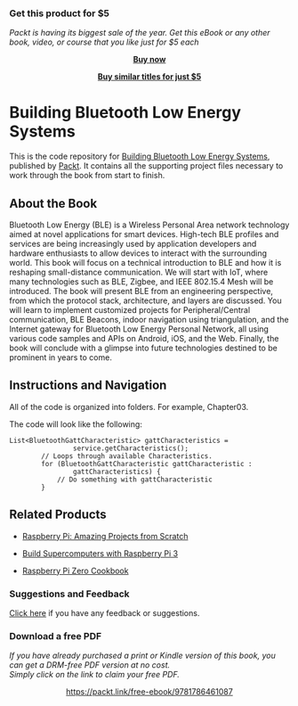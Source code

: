 
### Get this product for $5

<i>Packt is having its biggest sale of the year. Get this eBook or any other book, video, or course that you like just for $5 each</i>


<b><p align='center'>[Buy now](https://packt.link/9781786461087)</p></b>


<b><p align='center'>[Buy similar titles for just $5](https://subscription.packtpub.com/search)</p></b>


# Building Bluetooth Low Energy Systems

This is the code repository for [Building Bluetooth Low Energy Systems](https://www.packtpub.com/hardware-and-creative/building-bluetooth-low-energy-systems?utm_source=github&utm_medium=repository&utm_campaign=9781786461087), published by [Packt](https://www.packtpub.com/?utm_source=github). It contains all the supporting project files necessary to work through the book from start to finish.

## About the Book

Bluetooth Low Energy (BLE) is a Wireless Personal Area network technology aimed at novel applications for smart devices. High-tech BLE profiles and services are being increasingly used by application developers and hardware enthusiasts to allow devices to interact with the surrounding world.
This book will focus on a technical introduction to BLE and how it is reshaping small-distance communication. We will start with IoT, where many technologies such as BLE, Zigbee, and IEEE 802.15.4 Mesh will be introduced. The book will present BLE from an engineering perspective, from which the protocol stack, architecture, and layers are discussed. You will learn to implement customized projects for Peripheral/Central communication, BLE Beacons, indoor navigation using triangulation, and the Internet gateway for Bluetooth Low Energy Personal Network, all using various code samples and APIs on Android, iOS, and the Web. Finally, the book will conclude with a glimpse into future technologies destined to be prominent in years to come.

## Instructions and Navigation

All of the code is organized into folders. For example, Chapter03.



The code will look like the following:
```
List<BluetoothGattCharacteristic> gattCharacteristics =
                service.getCharacteristics();
        // Loops through available Characteristics.
        for (BluetoothGattCharacteristic gattCharacteristic :
                gattCharacteristics) {
            // Do something with gattCharacteristic
        }
```



## Related Products
* [Raspberry Pi: Amazing Projects from Scratch](https://www.packtpub.com/application-development/raspberry-pi-amazing-projects-scratch?utm_source=github&utm_medium=repository&utm_campaign=9781787128491)

* [Build Supercomputers with Raspberry Pi 3](https://www.packtpub.com/hardware-and-creative/build-supercomputers-raspberry-pi-3?utm_source=github&utm_medium=repository&utm_campaign=9781787282582)

* [Raspberry Pi Zero Cookbook](https://www.packtpub.com/hardware-and-creative/raspberry-pi-zero-cookbook?utm_source=github&utm_medium=repository&utm_campaign=9781786463852)

### Suggestions and Feedback
[Click here](https://docs.google.com/forms/d/e/1FAIpQLSe5qwunkGf6PUvzPirPDtuy1Du5Rlzew23UBp2S-P3wB-GcwQ/viewform) if you have any feedback or suggestions.
### Download a free PDF

 <i>If you have already purchased a print or Kindle version of this book, you can get a DRM-free PDF version at no cost.<br>Simply click on the link to claim your free PDF.</i>
<p align="center"> <a href="https://packt.link/free-ebook/9781786461087">https://packt.link/free-ebook/9781786461087 </a> </p>